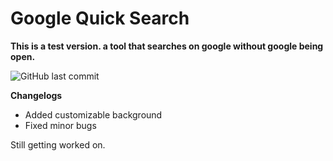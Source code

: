 # Google Quick Search

**This is a test version.
a tool that searches on google without google being open.**

![GitHub last commit](https://img.shields.io/github/last-commit/IKedi/GQSApp) 

**Changelogs**

 - Added customizable background
 - Fixed minor bugs

Still getting worked on.
